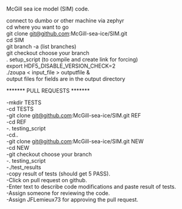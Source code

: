 

McGill sea ice model (SIM) code.

connect to dumbo or other machine via zephyr<br/>
cd where you want to go<br/>
git clone git@github.com:McGill-sea-ice/SIM.git<br/>
cd SIM<br/>
git branch -a (list branches)<br/>
git checkout choose your branch<br/>
. setup_script (to compile and create link for forcing)<br/>
export HDF5_DISABLE_VERSION_CHECK=2<br/>
./zoupa < input_file > outputfile &<br/>
output files for fields are in the output directory<br/>


******* PULL REQUESTS *******<br/>

-mkdir TESTS<br/>
-cd TESTS<br/>
-git clone git@github.com:McGill-sea-ice/SIM.git REF <br/>
-cd REF<br/>
-. testing_script<br/>
-cd..<br/>
-git clone git@github.com:McGill-sea-ice/SIM.git NEW <br/>
-cd NEW<br/>
-git checkout choose your branch<br/>
-. testing_script<br/>
-./test_results<br/>
-copy result of tests (should get 5 PASS).<br/>
-Click on pull request on github.<br/>
-Enter text to describe code modifications and paste result of tests.<br/>
-Assign someone for reviewing the code.<br/>
-Assign JFLemieux73 for approving the pull request.<br/>
